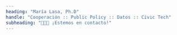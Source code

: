```yaml
---
heading: "María Lasa, Ph.D"
handle: "Cooperación :: Public Policy :: Datos :: Civic Tech"
subheading: "👩🏻‍💻 ¡Estemos en contacto!"
---
```

